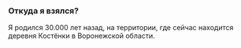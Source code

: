 ### Откуда я взялся?
Я родился 30.000 лет назад, на территории, где сейчас находится деревня Костёнки в Воронежской области.




